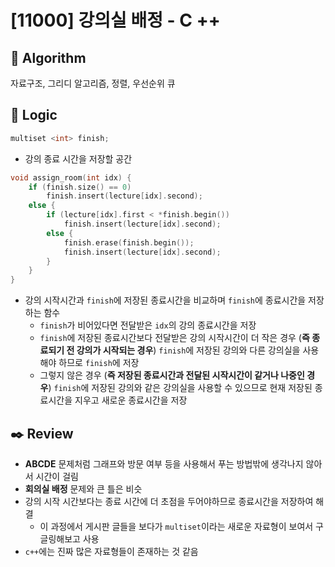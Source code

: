 # [11000] 강의실 배정 - C ++

## :pushpin: **Algorithm**

자료구조, 그리디 알고리즘, 정렬, 우선순위 큐

## :round_pushpin: **Logic**

```c++
multiset <int> finish;
```

- 강의 종료 시간을 저장할 공간

```c++
void assign_room(int idx) {
	if (finish.size() == 0)
		finish.insert(lecture[idx].second);
	else {
		if (lecture[idx].first < *finish.begin())
			finish.insert(lecture[idx].second);
		else {
			finish.erase(finish.begin());
			finish.insert(lecture[idx].second);
		}
	}
}
```

- 강의 시작시간과 `finish`에 저장된 종료시간을 비교하며 `finish`에 종료시간을 저장하는 함수
  - `finish`가 비어있다면 전달받은 `idx`의 강의 종료시간을 저장
  - `finish`에 저장된 종료시간보다 전달받은 강의 시작시간이 더 작은 경우 (**즉 종료되기 전 강의가 시작되는 경우**) `finish`에 저장된 강의와 다른 강의실을 사용해야 하므로 `finish`에 저장
  - 그렇지 않은 경우 (**즉 저장된 종료시간과 전달된 시작시간이 같거나 나중인 경우**) `finish`에 저장된 강의와 같은 강의실을 사용할 수 있으므로 현재 저장된 종료시간을 지우고 새로운 종료시간을 저장

## :black_nib: **Review**

- **ABCDE** 문제처럼 그래프와 방문 여부 등을 사용해서 푸는 방법밖에 생각나지 않아서 시간이 걸림
- **회의실 배정** 문제와 큰 틀은 비슷
- 강의 시작 시간보다는 종료 시간에 더 초점을 두어야하므로 종료시간을 저장하여 해결
  - 이 과정에서 게시판 글들을 보다가 `multiset`이라는 새로운 자료형이 보여서 구글링해보고 사용
- `c++`에는 진짜 많은 자료형들이 존재하는 것 같음
